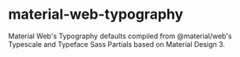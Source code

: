 # material-web-typography
Material Web's Typography defaults compiled from @material/web's Typescale and Typeface Sass Partials based on Material Design 3.
